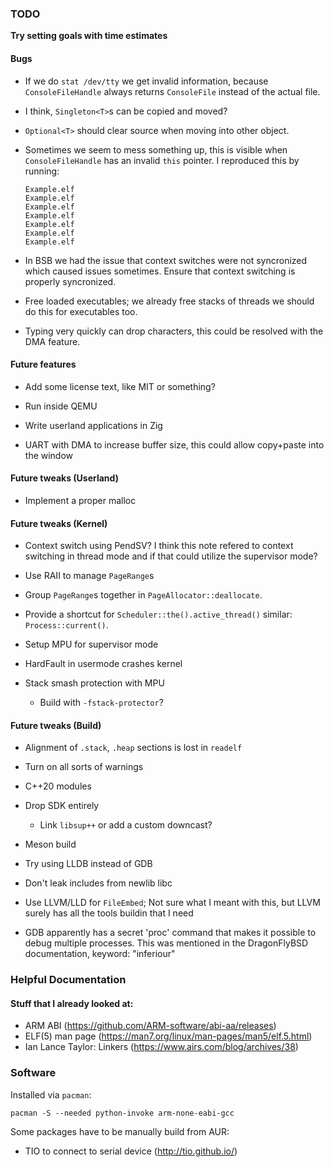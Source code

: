 ### TODO

**Try setting goals with time estimates**

#### Bugs

  - If we do `stat /dev/tty` we get invalid information, because `ConsoleFileHandle` always
    returns `ConsoleFile` instead of the actual file.

  - I think, `Singleton<T>`s can be copied and moved?

  - `Optional<T>` should clear source when moving into other object.

  - Sometimes we seem to mess something up, this is visible when `ConsoleFileHandle` has an invalid
    `this` pointer. I reproduced this by running:

    ~~~none
    Example.elf
    Example.elf
    Example.elf
    Example.elf
    Example.elf
    Example.elf
    Example.elf
    ~~~

  - In BSB we had the issue that context switches were not syncronized which
    caused issues sometimes. Ensure that context switching is properly
    syncronized.

  - Free loaded executables; we already free stacks of threads we should do
    this for executables too.

  - Typing very quickly can drop characters, this could be resolved with the DMA feature.

#### Future features

  - Add some license text, like MIT or something?

  - Run inside QEMU

  - Write userland applications in Zig

  - UART with DMA to increase buffer size, this could allow copy+paste into the
    window

#### Future tweaks (Userland)

  - Implement a proper malloc

#### Future tweaks (Kernel)

  - Context switch using PendSV? I think this note refered to context switching
    in thread mode and if that could utilize the supervisor mode?

  - Use RAII to manage `PageRange`s

  - Group `PageRange`s together in `PageAllocator::deallocate`.

  - Provide a shortcut for `Scheduler::the().active_thread()` similar: `Process::current()`.

  - Setup MPU for supervisor mode

  - HardFault in usermode crashes kernel

  - Stack smash protection with MPU

      - Build with `-fstack-protector`?

#### Future tweaks (Build)

  - Alignment of `.stack`, `.heap` sections is lost in `readelf`

  - Turn on all sorts of warnings

  - C++20 modules

  - Drop SDK entirely

      - Link `libsup++` or add a custom downcast?

  - Meson build

  - Try using LLDB instead of GDB

  - Don't leak includes from newlib libc

  - Use LLVM/LLD for `FileEmbed`; Not sure what I meant with this, but LLVM
    surely has all the tools buildin that I need

  - GDB apparently has a secret 'proc' command that makes it possible to debug
    multiple processes.  This was mentioned in the DragonFlyBSD documentation,
    keyword: "inferiour"

### Helpful Documentation

#### Stuff that I already looked at:

  - ARM ABI (https://github.com/ARM-software/abi-aa/releases)
  - ELF(5) man page (https://man7.org/linux/man-pages/man5/elf.5.html)
  - Ian Lance Taylor: Linkers (https://www.airs.com/blog/archives/38)

### Software

Installed via `pacman`:

~~~none
pacman -S --needed python-invoke arm-none-eabi-gcc
~~~

Some packages have to be manually build from AUR:

- TIO to connect to serial device (http://tio.github.io/)
